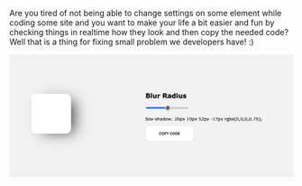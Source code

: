 Are you tired of not being able to change settings on some element while coding some site and you want to make your life a bit easier and fun by checking things in realtime how they look and then copy the needed code? Well that is a thing for fixing small problem we developers have! :)

![](./example-shadow-effect.png)